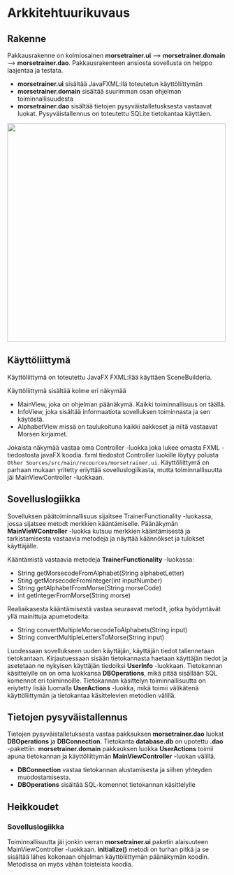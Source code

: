 # Arkkitehtuurikuvaus

## Rakenne
Pakkausrakenne on kolmiosainen **morsetrainer.ui** --> **morsetrainer.domain** --> **morsetrainer.dao**. Pakkausrakenteen ansiosta sovellusta on helppo laajentaa ja testata.
* **morsetrainer.ui** sisältää JavaFXML:llä toteutetun käyttöliittymän
* **morsetrainer.domain** sisältää suurimman osan ohjelman toiminnallisuudesta
* **morsetrainer.dao** sisältää tietojen pysyväistalletusksesta vastaavat luokat. Pysyväistallennus on toteutettu SQLite tietokantaa käyttäen.

<image src = "https://user-images.githubusercontent.com/70371501/102228121-02ce9480-3ef3-11eb-85e4-91a646035470.jpeg" height=500 widht=MAX>

## Käyttöliittymä
Käyttöliittymä on toteutettu JavaFX FXML:llää käyttäen SceneBuilderia.

Käyttöliittymä sisältää kolme eri näkymää
* MainView, joka on ohjelman päänäkymä. Kaikki toiminnallisuus on täällä.
* InfoView, joka sisältää informaatiota sovelluksen toiminnasta ja sen käytöstä.
* AlphabetView missä on taulukoituna kaikki aakkoset ja niitä vastaavat Morsen kirjaimet.

Jokaista näkymää vastaa oma Controller -luokka joka lukee omasta FXML -tiedostosta javaFX koodia. fxml tiedostot Controller luokille löytyy polusta ````Other Sources/src/main/recources/morsetrainer.ui````.  Käyttöliittymä on parhaan mukaan yritetty eriyttää sovelluslogiikasta, mutta toiminnallisuutta jäi MainViewController -luokkaan.

## Sovelluslogiikka
Sovelluksen päätoiminnallisuus sijaitsee TrainerFunctionality -luokassa, jossa sijatsee metodt merkkien kääntämiselle. Päänäkymän **MainVieWController** -luokka kutsuu merkkien kääntämisestä ja tarkistamisesta vastaavia metodeja ja näyttää käännökset ja tulokset käyttäjälle.

Kääntämistä vastaavia metodeja **TrainerFunctionality** -luokassa:
* String getMorsecodeFromAlphabet(String alphabetLetter)
* Sting getMorsecodeFromInteger(int inputNumber)
* String getAlphabetFromMorse(String morseCode)
* int getIntegerFromMorse(String morse)

Realiaikasesta kääntämisestä vastaa seuraavat metodit, jotka hyödyntävät yllä mainittuja apumetodeita:
* String convertMultipleMorsecodeToAlphabets(String input)
* String convertMultipleLettersToMorse(String input)

Luodessaan sovellukseen uuden käyttäjän, käyttäjän tiedot tallennetaan tietokantaan. Kirjautuessaan sisään tietokannasta haetaan käyttäjän tiedot ja asetetaan ne nykyisen käyttäjän tiedoiksi **UserInfo** -luokkaan. Tietokannan käsittelylle on on oma luokkansa **DBOperations**, mikä pitää sisällään SQL komennot eri toiminnoille. Tietokannan käsittelyn toiminnallisuutta on eriytetty lisää luomalla **UserActions** -luokka, mikä toimii välikätenä käyttöliittymän ja tietokantaa käsittelevien metodien välillä.

## Tietojen pysyväistallennus
Tietojen pysyväistalletuksesta vastaa pakkauksen **morsetrainer.dao** luokat **DBOperations** ja **DBConnection**. Tietokanta **database.db** on upotettu **.dao** -pakettiin.
**morsetrainer.domain** pakkauksen luokka **UserActions** toimii apuna tietokannan ja käyttöliittymän **MainViewController** -luokan välillä.

* **DBConnection** vastaa tietokannan alustamisesta ja siihen yhteyden muodostamisesta.
* **DBOperations** sisältää SQL-komennot tietokannan käsittelylle

## Heikkoudet
### Sovelluslogiikka
Toiminnallisuutta jäi jonkin verran **morsetrainer.ui** paketin alaisuuteen MainViewController -luokkaan. **initialize()** metodi on turhan pitkä ja se sisältää lähes kokonaan ohjelman käyttöliittymän päänäkymän koodin. Metodissa on myös vähän toisteista koodia. 






